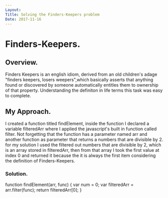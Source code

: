 ```yaml
---
Layout:
Title: Solving the Finders-Keepers problem
Date: 2017-11-16
---
```


# Finders-Keepers.

## Overview.

Finders Keepers is an english idiom, derived from an old children's adage "finders keepers, losers weepers",which basically asserts that anything found or discovered by someone automatically entitles them to ownership of that property. Understanding the definiton in life terms this task was easy to complete.


## My Approach. 

I created a function titled findElement, inside the function I declared a variable filteredArr where I applied the javascript's built in function called filter. Not forgetting that the function has a parameter named arr and another function as parameter that returns a numbers that are divisible by 2. for my solution I used the filtered out numbers that are divisible by 2, which is an array stored in filteredArr, then from that array I took the first value at index 0 and returned it because the it is always the first item considering the definition of Finders-Keepers.



### Solution.

 function findElement(arr, func) {
  var num = 0;
  var filteredArr = arr.filter(func);
  return filteredArr[0];
}